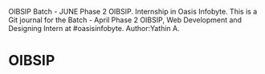 OIBSIP Batch - JUNE Phase 2 OIBSIP.
Internship in Oasis Infobyte. This is a Git journal for the Batch - April Phase 2 OIBSIP, Web Development and Designing Intern at #oasisinfobyte. Author:Yathin A.
# OIBSIP
